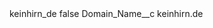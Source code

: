 <?xml version="1.0" encoding="UTF-8"?>
<CustomMetadata xmlns="http://soap.sforce.com/2006/04/metadata" xmlns:xsi="http://www.w3.org/2001/XMLSchema-instance" xmlns:xsd="http://www.w3.org/2001/XMLSchema">
    <label>keinhirn_de</label>
    <protected>false</protected>
    <values>
        <field>Domain_Name__c</field>
        <value xsi:type="xsd:string">keinhirn.de</value>
    </values>
</CustomMetadata>
